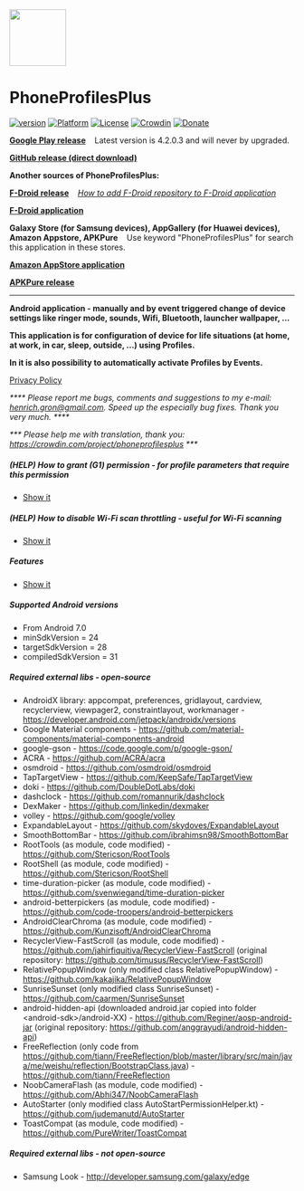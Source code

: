 <img src="/art/ic_launcher-web.png" width="100" height="100">  

PhoneProfilesPlus
=================

[![version](https://img.shields.io/badge/version-5.2-blue)](https://github.com/henrichg/PhoneProfilesPlus/releases/tag/5.2)
[![Platform](https://img.shields.io/badge/platform-android-green.svg)](http://developer.android.com/index.html)
[![License](https://img.shields.io/hexpm/l/plug.svg)](https://github.com/henrichg/PhoneProfilesPlus/blob/master/LICENSE)
[![Crowdin](https://badges.crowdin.net/phoneprofilesplus/localized.svg)](https://crowdin.com/project/phoneprofilesplus)
[![Donate](https://img.shields.io/badge/Donate-PayPal-green.svg)](https://www.paypal.com/cgi-bin/webscr?cmd=_donations&business=AF5QK49DMAL2U&currency_code=EUR)

__[Google Play release](https://play.google.com/store/apps/details?id=sk.henrichg.phoneprofilesplus)__
&nbsp;&nbsp;&nbsp;Latest version is 4.2.0.3 and will never by upgraded. 

__[GitHub release (direct download)](https://github.com/henrichg/PhoneProfilesPlus/releases/latest/download/PhoneProfilesPlus.apk)__

__Another sources of PhoneProfilesPlus:__

__[F-Droid release](https://apt.izzysoft.de/fdroid/index/apk/sk.henrichg.phoneprofilesplus)__
&nbsp;&nbsp;&nbsp;_[How to add F-Droid repository to F-Droid application](https://apt.izzysoft.de/fdroid/index/info)_

__[F-Droid application](https://www.f-droid.org/)__

__Galaxy Store (for Samsung devices), AppGallery (for Huawei devices), Amazon Appstore, APKPure__ 
&nbsp;&nbsp;&nbsp;Use keyword "PhoneProfilesPlus" for search this application in these stores. 

__[Amazon AppStore application](https://www.amazon.com/gp/mas/get/amazonapp)__

__[APKPure release](https://apkpure.com/p/sk.henrichg.phoneprofilesplus)__

---

__Android application - manually and by event triggered change of device settings like ringer mode, sounds, Wifi, Bluetooth, launcher wallpaper, ...__

__This application is for configuration of device for life situations (at home, at work, in car, sleep, outside, ...) using Profiles.__

__In it is also possibility to automatically activate Profiles by Events.__

[Privacy Policy](https://henrichg.github.io/PhoneProfilesPlus/privacy_policy.html)

_**** Please report me bugs, comments and suggestions to my e-mail: <henrich.gron@gmail.com>. Speed up the especially bug fixes. Thank you very much. ****_

_*** Please help me with translation, thank you: <https://crowdin.com/project/phoneprofilesplus> ***_

##### (HELP) How to grant (G1) permission - for profile parameters that require this permission
- [Show it](docs/grant_g1_permission.md)
##### (HELP) How to disable Wi-Fi scan throttling - useful for Wi-Fi scanning
- [Show it](docs/wifi_scan_throttling.md)

##### Features
- [Show it](docs/ppp_features.md)

##### Supported Android versions

- From Android 7.0
- minSdkVersion = 24
- targetSdkVersion = 28
- compiledSdkVersion = 31

##### Required external libs - open-source

- AndroidX library: appcompat, preferences, gridlayout, cardview, recyclerview, viewpager2, constraintlayout, workmanager - https://developer.android.com/jetpack/androidx/versions
- Google Material components - https://github.com/material-components/material-components-android
- google-gson - https://code.google.com/p/google-gson/
- ACRA - https://github.com/ACRA/acra
- osmdroid - https://github.com/osmdroid/osmdroid
- TapTargetView - https://github.com/KeepSafe/TapTargetView
- doki - https://github.com/DoubleDotLabs/doki
- dashclock - https://github.com/romannurik/dashclock
- DexMaker - https://github.com/linkedin/dexmaker
- volley - https://github.com/google/volley
- ExpandableLayout - https://github.com/skydoves/ExpandableLayout
- SmoothBottomBar - https://github.com/ibrahimsn98/SmoothBottomBar
- RootTools (as module, code modified) - https://github.com/Stericson/RootTools
- RootShell (as module, code modified) - https://github.com/Stericson/RootShell
- time-duration-picker (as module, code modified) - https://github.com/svenwiegand/time-duration-picker
- android-betterpickers (as module, code modified) - https://github.com/code-troopers/android-betterpickers
- AndroidClearChroma (as module, code modified) - https://github.com/Kunzisoft/AndroidClearChroma
- RecyclerView-FastScroll (as module, code modified) - https://github.com/jahirfiquitiva/RecyclerView-FastScroll (original repository: https://github.com/timusus/RecyclerView-FastScroll)
- RelativePopupWindow (only modified class RelativePopupWindow) - https://github.com/kakajika/RelativePopupWindow
- SunriseSunset (only modified class SunriseSunset) - https://github.com/caarmen/SunriseSunset
- android-hidden-api (downloaded android.jar copied into folder \<android-sdk\>/android-XX) - https://github.com/Reginer/aosp-android-jar (original repository: https://github.com/anggrayudi/android-hidden-api)
- FreeReflection (only code from https://github.com/tiann/FreeReflection/blob/master/library/src/main/java/me/weishu/reflection/BootstrapClass.java) - https://github.com/tiann/FreeReflection
- NoobCameraFlash (as module, code modified) - https://github.com/Abhi347/NoobCameraFlash
- AutoStarter (only modified class AutoStartPermissionHelper.kt) - https://github.com/judemanutd/AutoStarter
- ToastCompat (as module, code modified) - https://github.com/PureWriter/ToastCompat

##### Required external libs - not open-source

- Samsung Look - http://developer.samsung.com/galaxy/edge
